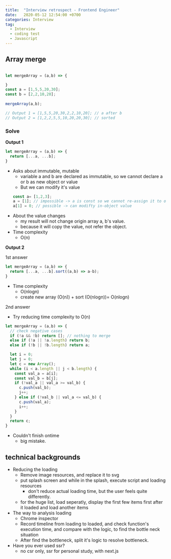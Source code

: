 ```yaml
---
title:  "Interview retrospect - Frontend Engineer"
date:   2020-05-12 12:54:00 +0700
categories: Interview
tag:
  - Interview
  - coding test
  - Javascript
---
```


## Array merge

```javascript

let mergeArray = (a,b) => {

}
const a = [1,5,5,20,30];
const b = [2,2,10,20];
    
mergeArray(a,b);

// Output 1 = [1,5,5,20,30,2,2,10,20]; // a after b
// Output 2 = [1,2,2,5,5,10,20,20,30]; // sorted
```

### Solve

<b>Output 1</b>

```javascript
let mergeArray = (a,b) => {
  return [...a, ...b];
}
```

- Asks about immutable, mutable
  - variable a and b are declared as immutable, so we cannot declare a or b as new object or value
  - But we can modify it's value
  ```javascript
  const a= [1,2,3];
  a = [1]; // impossible -> a is const so we cannot re-assign it to others
  a[1] = 0; // possible -> can modifty in-object value
  ```
- About the value changes
  - my result will not change origin array a, b's value.
  - because it will copy the value, not refer the object.
- Time complexity
  - O(n)
  
<b>Output 2</b>

1st answer
```javascript
let mergeArray = (a,b) => {
  return [...a, ...b].sort((a,b) => a-b);
}
```

- Time complexity
  - O(nlogn)
  - create new array (O(n)) + sort (O(nlogn))= O(nlogn)

2nd answer

- Try reducing time complexity to O(n)

```javascript
let mergeArray = (a,b) => {
  // check negative cases
  if (!a && !b) return []; // nothing to merge
  else if (!a || !a.length) return b;
  else if (!b || !b.length) return a;

  let i = 0;
  let j = 0;
  let c = new Array();
  while (i < a.length || j < b.length) {
    const val_a = a[i];
    const val_b = b[j];
    if (!val_a || val_a >= val_b) {
      c.push(val_b);
      j++;
    } else if (!val_b || val_a <= val_b) {
      c.push(val_a);
      i++;
    }
  }
  return c;
}
```
- Couldn't finish ontime
  - big mistake.

## technical backgrounds

- Reducing the loading
  - Remove image resources, and replace it to svg
  - put splash screen and while in the splash, execute script and loading resources
    - don't reduce actual loading time, but the user feels quite differently.
  - for the huge list, load seperatly, display the first few items first after it loaded and load another items
- The way to analysis loading
  - Chrome inspector
  - Record timeline from loading to loaded, and check function's execution time, and compare with the logic, to find the bottle neck situation
  - After find the bottleneck, split it's logic to resolve bottleneck.
- Have you ever used ssr?
  - no csr only, ssr for personal study, with next.js

